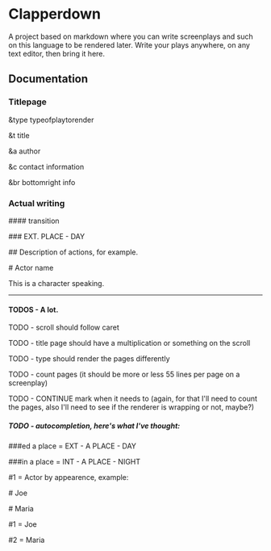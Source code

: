# Clapperdown 
A project based on markdown where you can write screenplays and such on this language to be rendered later.
Write your plays anywhere, on any text editor, then bring it here.

## Documentation

### Titlepage
&type typeofplaytorender

&t title

&a author

&c contact information

\&br bottomright info

### Actual writing

\#### transition

\### EXT. PLACE - DAY

\## Description of actions, for example.

\# Actor name

This is a character speaking.

---

#### TODOS - A lot.

TODO - scroll should follow caret

TODO - title page should have a multiplication or something on the scroll

TODO - type should render the pages differently

TODO - count pages (it should be more or less 55 lines per page on a screenplay)

TODO - CONTINUE mark when it needs to (again, for that I'll need to count the pages, also I'll need to see if the renderer is wrapping or not, maybe?)

##### TODO - autocompletion, here's what I've thought:

\###ed a place = EXT - A PLACE - DAY

\###in a place = INT - A PLACE - NIGHT

\#1 = Actor by appearence, example:

\# Joe

\# Maria

\#1 = Joe

\#2 = Maria
